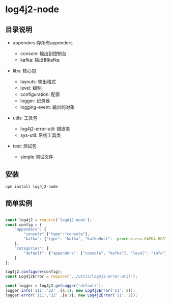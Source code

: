 # log4j2-node
## 目录说明
- appenders:存所有appenders
   - console: 输出到控制台
   - kafka: 输出到kafka
   
- libs: 核心包
   - layouts: 输出格式
   - level: 级别
   - configuration: 配置
   - logger: 记录器
   - logging-event: 输出的对象
- utils: 工具包
   - log4j2-error-util: 错误类
   - sys-util: 系统工具类
- test: 测试包
   - simple 测试文件
   
## 安装
```text
npm install log4j2-node
```

## 简单实例
```js

const log4j2 = require('log4j2-node');
const config = {
    "appenders": {
        "console":{"type":"console"},
        "kafka": {"type": "kafka", "kafkaHost":  process.env.KAFKA_HOST, "topic": "global-log"}
    },
    "categories": {
        "default": {"appenders": ["console", "kafka"], "level": "info"},
    }
};

log4j2.configure(config);
const Log4j2Error = require('../utils/log4j2-error-util');

const logger = log4j2.getLogger('default');
logger.info('111','22' ,{a:1}, new Log4j2Error('11', 2));
logger.error('111','22' ,{a:1}, new Log4j2Error('11', 2));


```

   
   